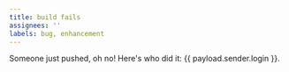 ```yaml
---
title: build fails
assignees: ''
labels: bug, enhancement
---
```

Someone just pushed, oh no! Here's who did it: {{ payload.sender.login }}.
